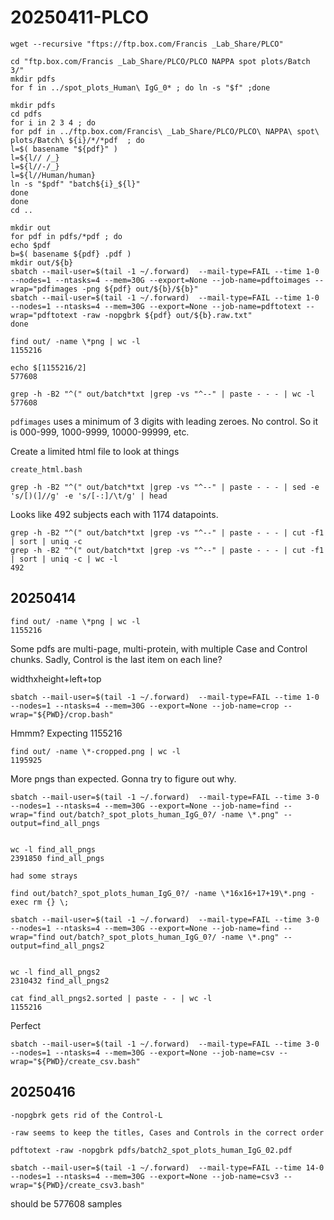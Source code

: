 
#	20250411-PLCO


```
wget --recursive "ftps://ftp.box.com/Francis _Lab_Share/PLCO"
```

```
cd "ftp.box.com/Francis _Lab_Share/PLCO/PLCO NAPPA spot plots/Batch 3/"
mkdir pdfs
for f in ../spot_plots_Human\ IgG_0* ; do ln -s "$f" ;done
```

```
mkdir pdfs
cd pdfs
for i in 2 3 4 ; do
for pdf in ../ftp.box.com/Francis\ _Lab_Share/PLCO/PLCO\ NAPPA\ spot\ plots/Batch\ ${i}/*/*pdf  ; do
l=$( basename "${pdf}" )
l=${l// /_}
l=${l//-/_}
l=${l//Human/human}
ln -s "$pdf" "batch${i}_${l}"
done
done
cd ..
```


```
mkdir out
for pdf in pdfs/*pdf ; do
echo $pdf
b=$( basename ${pdf} .pdf )
mkdir out/${b}
sbatch --mail-user=$(tail -1 ~/.forward)  --mail-type=FAIL --time 1-0 --nodes=1 --ntasks=4 --mem=30G --export=None --job-name=pdftoimages --wrap="pdfimages -png ${pdf} out/${b}/${b}"
sbatch --mail-user=$(tail -1 ~/.forward)  --mail-type=FAIL --time 1-0 --nodes=1 --ntasks=4 --mem=30G --export=None --job-name=pdftotext --wrap="pdftotext -raw -nopgbrk ${pdf} out/${b}.raw.txt"
done
```


```
find out/ -name \*png | wc -l
1155216
```

```
echo $[1155216/2]
577608
```

```
grep -h -B2 "^(" out/batch*txt |grep -vs "^--" | paste - - - | wc -l
577608
```

`pdfimages` uses a minimum of 3 digits with leading zeroes. No control.
So it is 000-999, 1000-9999, 10000-99999, etc.


Create a limited html file to look at things
```
create_html.bash
```


```
grep -h -B2 "^(" out/batch*txt |grep -vs "^--" | paste - - - | sed -e 's/[)(]//g' -e 's/[-:]/\t/g' | head
```

Looks like 492 subjects each with 1174 datapoints.
```
grep -h -B2 "^(" out/batch*txt |grep -vs "^--" | paste - - - | cut -f1 | sort | uniq -c
grep -h -B2 "^(" out/batch*txt |grep -vs "^--" | paste - - - | cut -f1 | sort | uniq -c | wc -l
492
```



##	20250414


```
find out/ -name \*png | wc -l
1155216
```


Some pdfs are multi-page, multi-protein, with multiple Case and Control chunks.
Sadly, Control is the last item on each line?

widthxheight+left+top

```
sbatch --mail-user=$(tail -1 ~/.forward)  --mail-type=FAIL --time 1-0 --nodes=1 --ntasks=4 --mem=30G --export=None --job-name=crop --wrap="${PWD}/crop.bash"
```


Hmmm? Expecting 1155216
```
find out/ -name \*-cropped.png | wc -l
1195925
```


More pngs than expected. Gonna try to figure out why.
```
sbatch --mail-user=$(tail -1 ~/.forward)  --mail-type=FAIL --time 3-0 --nodes=1 --ntasks=4 --mem=30G --export=None --job-name=find --wrap="find out/batch?_spot_plots_human_IgG_0?/ -name \*.png" --output=find_all_pngs


wc -l find_all_pngs 
2391850 find_all_pngs
```

```
had some strays

find out/batch?_spot_plots_human_IgG_0?/ -name \*16x16+17+19\*.png -exec rm {} \;

sbatch --mail-user=$(tail -1 ~/.forward)  --mail-type=FAIL --time 3-0 --nodes=1 --ntasks=4 --mem=30G --export=None --job-name=find --wrap="find out/batch?_spot_plots_human_IgG_0?/ -name \*.png" --output=find_all_pngs2


wc -l find_all_pngs2 
2310432 find_all_pngs2

cat find_all_pngs2.sorted | paste - - | wc -l
1155216
```
Perfect



```
sbatch --mail-user=$(tail -1 ~/.forward)  --mail-type=FAIL --time 3-0 --nodes=1 --ntasks=4 --mem=30G --export=None --job-name=csv --wrap="${PWD}/create_csv.bash"
```





##	20250416


```
-nopgbrk gets rid of the Control-L

-raw seems to keep the titles, Cases and Controls in the correct order

pdftotext -raw -nopgbrk pdfs/batch2_spot_plots_human_IgG_02.pdf
```


```
sbatch --mail-user=$(tail -1 ~/.forward)  --mail-type=FAIL --time 14-0 --nodes=1 --ntasks=4 --mem=30G --export=None --job-name=csv3 --wrap="${PWD}/create_csv3.bash"
```

should be 577608 samples


